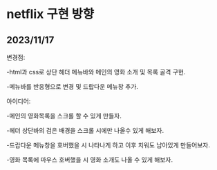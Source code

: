 # netflix 구현 방향


## 2023/11/17


변경점:


-html과 css로 상단 헤더 메뉴바와 메인의 영화 소개 및 목록 골격 구현.


-메뉴바를 반응형으로 변경 및 드랍다운 메뉴창 추가.


아이디어:


-메인의 영화목록을 스크롤 할 수 있게 만들자.


-헤더 상단바의 검은 배경을 스크롤 시에만 나올수 있게 해보자.


-드랍다운 메뉴창을 호버했을 시 나타나게 하고 이후 치워도 남아있게 만들어보자.


-영화 목록에 마우스 호버했을 시 영화 소개도 나올 수 있게 해보자.



